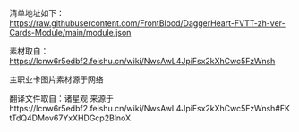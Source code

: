 清单地址如下：
https://raw.githubusercontent.com/FrontBlood/DaggerHeart-FVTT-zh-ver-Cards-Module/main/module.json

素材取自：
https://lcnw6r5edbf2.feishu.cn/wiki/NwsAwL4JpiFsx2kXhCwc5FzWnsh

主职业卡图片素材源于网络

翻译文件取自：诸星观
来源于https://lcnw6r5edbf2.feishu.cn/wiki/NwsAwL4JpiFsx2kXhCwc5FzWnsh#FKtTdQ4DMov67YxXHDGcp2BlnoX
